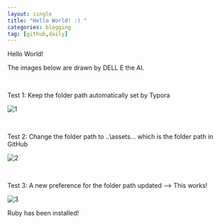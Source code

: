 ```yaml
---
layout: single
title: "Hello World! :) "
categories: blogging
tag: [github,daily]
---
```




Hello World!



The images below are drawn by DELL E the AI.

<br />

Test 1: Keep the folder path automatically set by Typora

![1](D:\GitHub\Blog\assets\images\1.png)

<br />

Test 2: Change the folder path to ..\assets\... which is the folder path in GitHub

![2](..\assets\images\2.png)



<br />

Test 3: A new preference for the folder path updated --> This works!

![3]({{site.url}}/assets/images/2023-04-12-first/3.png)









Ruby has been installed!